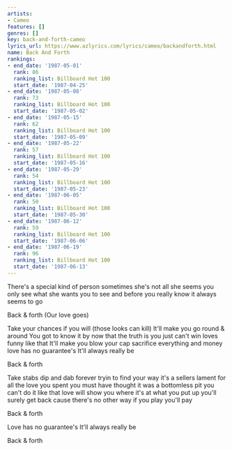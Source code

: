 ```yaml
---
artists:
- Cameo
features: []
genres: []
key: back-and-forth-cameo
lyrics_url: https://www.azlyrics.com/lyrics/cameo/backandforth.html
name: Back And Forth
rankings:
- end_date: '1987-05-01'
  rank: 86
  ranking_list: Billboard Hot 100
  start_date: '1987-04-25'
- end_date: '1987-05-08'
  rank: 73
  ranking_list: Billboard Hot 100
  start_date: '1987-05-02'
- end_date: '1987-05-15'
  rank: 62
  ranking_list: Billboard Hot 100
  start_date: '1987-05-09'
- end_date: '1987-05-22'
  rank: 57
  ranking_list: Billboard Hot 100
  start_date: '1987-05-16'
- end_date: '1987-05-29'
  rank: 54
  ranking_list: Billboard Hot 100
  start_date: '1987-05-23'
- end_date: '1987-06-05'
  rank: 50
  ranking_list: Billboard Hot 100
  start_date: '1987-05-30'
- end_date: '1987-06-12'
  rank: 59
  ranking_list: Billboard Hot 100
  start_date: '1987-06-06'
- end_date: '1987-06-19'
  rank: 96
  ranking_list: Billboard Hot 100
  start_date: '1987-06-13'
---
```


There's a special kind of person
sometimes she's not all she seems
you only see what she wants you to see
and before you really know it always seems to go

Back & forth 
(Our love goes)

Take your chances if you will (those looks can kill)
It'll make you go round & around
You got to know it by now
that the truth is you just can't win 
loves funny like that
It'll make you blow your cap
sacrifice everything and money
love has no guarantee's
It'll always really be

Back & forth 

Take stabs dip and dab
forever tryin to find your way
it's a sellers lament 
for all the love you spent
you must have thought it was a bottomless pit
you can't do it like that
love will show you where it's at
what you put up you'll surely get back
cause there's no other way
if you play you'll pay

Back & forth 

Love has no guarantee's
It'll always really be

Back & forth 



